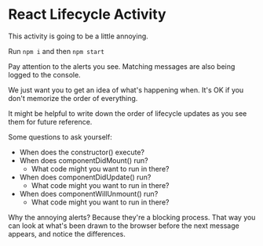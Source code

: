# React Lifecycle Activity

This activity is going to be a little annoying.

Run `npm i` and then `npm start`

Pay attention to the alerts you see. Matching messages are also being logged to the console.

We just want you to get an idea of what's happening when. It's OK if you don't memorize the order of everything.

It might be helpful to write down the order of lifecycle updates as you see them for future reference.

Some questions to ask yourself:
- When does the constructor() execute?
- When does componentDidMount() run?
  - What code might you want to run in there?
- When does componentDidUpdate() run?
  - What code might you want to run in there?
- When does componentWillUnmount() run?
  - What code might you want to run in there?

Why the annoying alerts? Because they're a blocking process. That way you can look at what's been drawn to the
browser before the next message appears, and notice the differences.